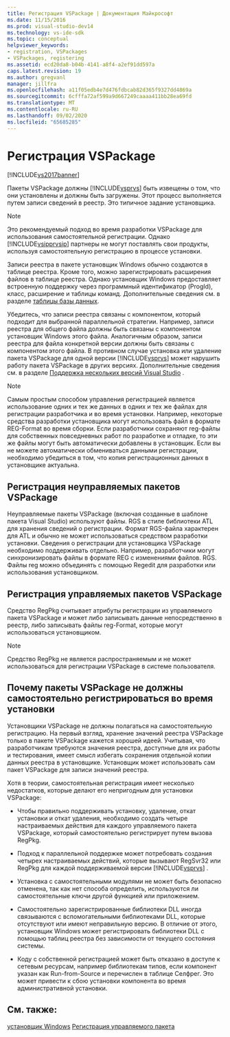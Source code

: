 ```yaml
---
title: Регистрация VSPackage | Документация Майкрософт
ms.date: 11/15/2016
ms.prod: visual-studio-dev14
ms.technology: vs-ide-sdk
ms.topic: conceptual
helpviewer_keywords:
- registration, VSPackages
- VSPackages, registering
ms.assetid: ecd20da8-b04b-4141-a8f4-a2ef91dd597a
caps.latest.revision: 19
ms.author: gregvanl
manager: jillfra
ms.openlocfilehash: a11f05edb4e7d476fdbcab82d365f9327dd4869a
ms.sourcegitcommit: 6cfffa72af599a9d667249caaaa411bb28ea69fd
ms.translationtype: MT
ms.contentlocale: ru-RU
ms.lasthandoff: 09/02/2020
ms.locfileid: "65685285"
---
```

# <a name="vspackage-registration"></a>Регистрация VSPackage
[!INCLUDE[vs2017banner](../../includes/vs2017banner.md)]

Пакеты VSPackage должны [!INCLUDE[vsprvs](../../includes/vsprvs-md.md)] быть извещены о том, что они установлены и должны быть загружены. Этот процесс выполняется путем записи сведений в реестр. Это типичное задание установщика.  
  
> [!NOTE]
> Это рекомендуемый подход во время разработки VSPackage для использования самостоятельной регистрации. Однако [!INCLUDE[vsipprvsip](../../includes/vsipprvsip-md.md)] партнеры не могут поставлять свои продукты, используя самостоятельную регистрацию в процессе установки.  
  
 Записи реестра в пакете установщик Windows обычно создаются в таблице реестра. Кроме того, можно зарегистрировать расширения файлов в таблице реестра. Однако установщик Windows предоставляет встроенную поддержку через программный идентификатор (ProgId), класс, расширение и таблицы команд. Дополнительные сведения см. в разделе [таблицы базы данных](https://msdn.microsoft.com/library/aa368259\(VS.85\).aspx).  
  
 Убедитесь, что записи реестра связаны с компонентом, который подходит для выбранной параллельной стратегии. Например, записи реестра для общего файла должны быть связаны с компонентом установщик Windows этого файла. Аналогичным образом, записи реестра для файла конкретной версии должны быть связаны с компонентом этого файла. В противном случае установка или удаление пакета VSPackage для одной версии [!INCLUDE[vsprvs](../../includes/vsprvs-md.md)] может нарушить работу пакета VSPackage в других версиях. Дополнительные сведения см. в разделе [Поддержка нескольких версий Visual Studio](../../extensibility/supporting-multiple-versions-of-visual-studio.md) .  
  
> [!NOTE]
> Самым простым способом управления регистрацией является использование одних и тех же данных в одних и тех же файлах для регистрации разработчика и во время установки. Например, некоторые средства разработки установщика могут использовать файл в формате REG-Format во время сборки. Если разработчики сохраняют reg-файлы для собственных повседневных работ по разработке и отладке, то эти же файлы могут быть автоматически добавлены в установщик. Если вы не можете автоматически обмениваться данными регистрации, необходимо убедиться в том, что копия регистрационных данных в установщике актуальна.  
  
## <a name="registering-unmanaged-vspackages"></a>Регистрация неуправляемых пакетов VSPackage  
 Неуправляемые пакеты VSPackage (включая созданные в шаблоне пакета Visual Studio) используют файлы. RGS в стиле библиотеки ATL для хранения сведений о регистрации. Формат RGS-файла характерен для ATL и обычно не может использоваться средством разработки установки. Сведения о регистрации для установщика VSPackage необходимо поддерживать отдельно. Например, разработчики могут синхронизировать файлы в формате REG с изменениями файлов. RGS. Файлы reg можно объединять с помощью Regedit для разработки или использования установщиком.  
  
## <a name="registering-managed-vspackages"></a>Регистрация управляемых пакетов VSPackage  
 Средство RegPkg считывает атрибуты регистрации из управляемого пакета VSPackage и может либо записывать данные непосредственно в реестр, либо записывать файлы reg-Format, которые могут использоваться установщиком.  
  
> [!NOTE]
> Средство RegPkg не является распространяемым и не может использоваться для регистрации VSPackage в системе пользователя.  
  
## <a name="why-vspackages-should-not-self-register-at-install-time"></a>Почему пакеты VSPackage не должны самостоятельно регистрироваться во время установки  
 Установщики VSPackage не должны полагаться на самостоятельную регистрацию. На первый взгляд, хранение значений реестра VSPackage только в пакете VSPackage кажется хорошей идеей. Учитывая, что разработчикам требуются значения реестра, доступные для их работы и тестирования, имеет смысл избегать сохранения отдельной копии данных реестра в установщике. Установщик может использовать сам пакет VSPackage для записи значений реестра.  
  
 Хотя в теории, самостоятельная регистрация имеет несколько недостатков, которые делают его непригодным для установки VSPackage:  
  
- Чтобы правильно поддерживать установку, удаление, откат установки и откат удаления, необходимо создать четыре настраиваемых действия для каждого управляемого пакета VSPackage, который самостоятельно регистрирует путем вызова RegPkg.  
  
- Подход к параллельной поддержке может потребовать создания четырех настраиваемых действий, которые вызывают RegSvr32 или RegPkg для каждой поддерживаемой версии [!INCLUDE[vsprvs](../../includes/vsprvs-md.md)] .  
  
- Установка с самостоятельными модулями не может быть безопасно отменена, так как нет способа определить, используются ли самостоятельные ключи другой функцией или приложением.  
  
- Самостоятельно зарегистрированные библиотеки DLL иногда связываются с вспомогательными библиотеками DLL, которые отсутствуют или имеют неправильную версию. В отличие от этого, установщик Windows может регистрировать библиотеки DLL с помощью таблиц реестра без зависимости от текущего состояния системы.  
  
- Коду с собственной регистрацией может быть отказано в доступе к сетевым ресурсам, например библиотекам типов, если компонент указан как Run-from-Source и перечислен в таблице Селфрег. Это может привести к сбою установки компонента во время административной установки.  
  
## <a name="see-also"></a>См. также:  
 [установщик Windows](https://msdn.microsoft.com/library/cc185688\(VS.85\).aspx)   
 [Регистрация управляемого пакета](https://msdn.microsoft.com/f69e0ea3-6a92-4639-8ca9-4c9c210e58a1)
